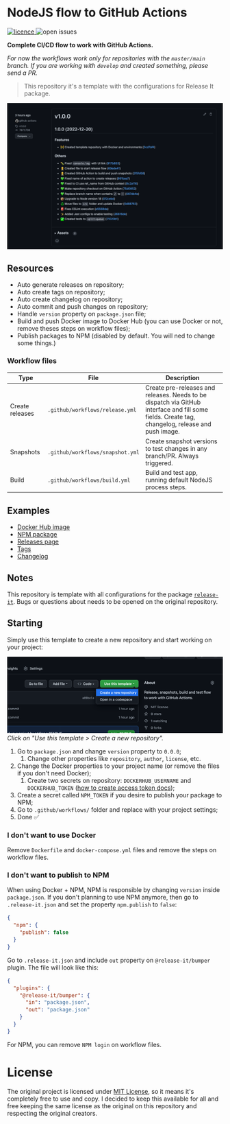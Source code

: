 # NodeJS flow to GitHub Actions

<p>
  <a href="https://github.com/tiagoboeing/nodejs-github-actions/blob/master/LICENSE">
    <img alt="licence" src="https://img.shields.io/github/license/tiagoboeing/nodejs-github-actions">
  </a>
  <img alt="open issues" src="https://img.shields.io/github/issues/tiagoboeing/nodejs-github-actions"/>
<p>

**Complete CI/CD flow to work with GitHub Actions.**

_For now the workflows work only for repositories with the `master/main` branch. If you are working with `develop` and created something, please send a PR._

> This repository it's a template with the configurations for Release It package.

![GitHub releases](./docs/gh-releases.png)

## Resources

- Auto generate releases on repository;
- Auto create tags on repository;
- Auto create changelog on repository;
- Auto commit and push changes on repository;
- Handle `version` property on `package.json` file;
- Build and push Docker image to Docker Hub (you can use Docker or not, remove theses steps on workflow files);
- Publish packages to NPM (disabled by default. You will ned to change some things.)

### Workflow files

| Type            | File                             | Description                                                                                                                                      |
| --------------- | -------------------------------- | ------------------------------------------------------------------------------------------------------------------------------------------------ |
| Create releases | `.github/workflows/release.yml`  | Create pre-releases and releases. Needs to be dispatch via GitHub interface and fill some fields. Create tag, changelog, release and push image. |
| Snapshots       | `.github/workflows/snapshot.yml` | Create snapshot versions to test changes in any branch/PR. Always triggered.                                                                     |
| Build           | `.github/workflows/build.yml`    | Build and test app, running default NodeJS process steps.                                                                                        |

## Examples

- [Docker Hub image](https://hub.docker.com/repository/docker/tiagoboeing/nodejs-github-actions)
- [NPM package](https://www.npmjs.com/package/@tiagoboeing/nodejs-github-actions)
- [Releases page](https://github.com/tiagoboeing/nodejs-github-actions/releases)
- [Tags](https://github.com/tiagoboeing/nodejs-github-actions/tags)
- [Changelog](https://github.com/tiagoboeing/nodejs-github-actions/blob/master/CHANGELOG.md)

## Notes

This repository is template with all configurations for the package [`release-it`](https://github.com/release-it/release-it/). Bugs or questions about needs to be opened on the original repository.

## Starting

Simply use this template to create a new repository and start working on your project:

![Click on Use This Template](./docs/use-template.png)
_Click on "Use this template > Create a new repository"._

1. Go to `package.json` and change `version` property to `0.0.0`;
   1. Change other properties like `repository`, `author`, `license`, etc.
2. Change the Docker properties to your project name (or remove the files if you don't need Docker);
   1. Create two secrets on repository: `DOCKERHUB_USERNAME` and `DOCKERHUB_TOKEN` ([how to create access token docs](https://docs.docker.com/docker-hub/access-tokens/));
3. Create a secret called `NPM_TOKEN` if you desire to publish your package to NPM;
4. Go to `.github/workflows/` folder and replace with your project settings;
5. Done ✅

### I don't want to use Docker

Remove `Dockerfile` and `docker-compose.yml` files and remove the steps on workflow files.

### I don't want to publish to NPM

When using Docker + NPM, NPM is responsible by changing `version` inside `package.json`. If you don't planning to use NPM anymore, then go to `.release-it.json` and set the property `npm.publish` to `false`:

```json
{
  "npm": {
    "publish": false
  }
}
```

Go to `.release-it.json` and include `out` property on `@release-it/bumper` plugin. The file will look like this:

```json
{
  "plugins": {
    "@release-it/bumper": {
      "in": "package.json",
      "out": "package.json"
    }
  }
}
```

For NPM, you can remove `NPM login` on workflow files.

# License

The original project is licensed under [MIT License](https://github.com/tiagoboeing/nodejs-github-actions/blob/master/LICENSE), so it means it's completely free to use and copy. I decided to keep this available for all and free keeping the same license as the original on this repository and respecting the original creators.
